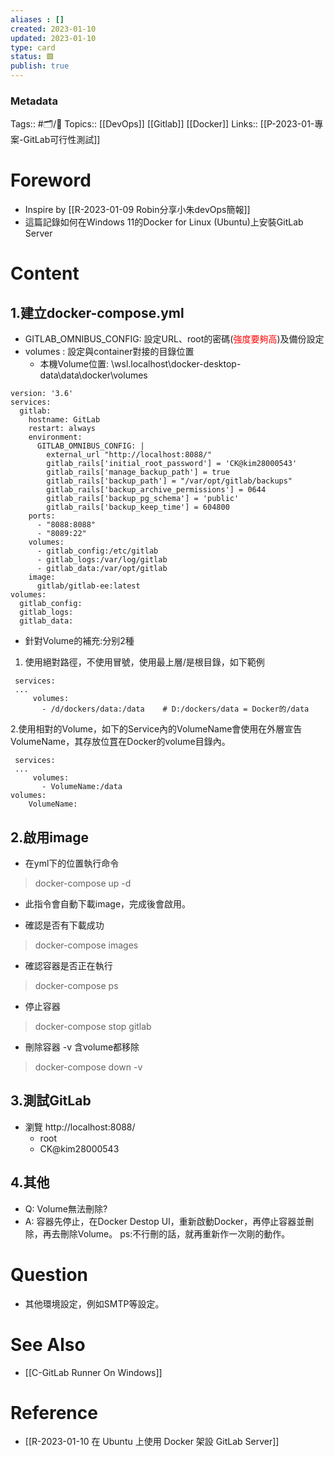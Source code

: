 ```yaml
---
aliases : []
created: 2023-01-10
updated: 2023-01-10
type: card
status: 🟩
publish: true
---
```

### Metadata
Tags:: #🗂️/🌱️
Topics:: [[DevOps]] [[Gitlab]] [[Docker]]
Links:: [[P-2023-01-專案-GitLab可行性測試]]

# Foreword
- Inspire by [[R-2023-01-09 Robin分享小朱devOps簡報]]
- 這篇記錄如何在Windows 11的Docker for Linux (Ubuntu)上安裝GitLab Server

# Content
## 1.建立docker-compose.yml
- GITLAB_OMNIBUS_CONFIG: 設定URL、root的密碼(<font color="#ff0000">強度要夠高</font>)及備份設定
- volumes : 設定與container對接的目錄位置
	- 本機Volume位置:  \\wsl.localhost\docker-desktop-data\data\docker\volumes
```
version: '3.6'
services:
  gitlab:
    hostname: GitLab
    restart: always
    environment:
      GITLAB_OMNIBUS_CONFIG: |
        external_url "http://localhost:8088/"
        gitlab_rails['initial_root_password'] = 'CK@kim28000543'
        gitlab_rails['manage_backup_path'] = true
        gitlab_rails['backup_path'] = "/var/opt/gitlab/backups"
        gitlab_rails['backup_archive_permissions'] = 0644
        gitlab_rails['backup_pg_schema'] = 'public'          
        gitlab_rails['backup_keep_time'] = 604800   
    ports:
      - "8088:8088"
      - "8089:22"
    volumes:
      - gitlab_config:/etc/gitlab
      - gitlab_logs:/var/log/gitlab
      - gitlab_data:/var/opt/gitlab
    image:
      gitlab/gitlab-ee:latest
volumes:
  gitlab_config:
  gitlab_logs:
  gitlab_data:
```
- 針對Volume的補充:分别2種
1. 使用絕對路徑，不使用冒號，使用最上層/是根目錄，如下範例
```
 services:
 ...
     volumes:
       - /d/dockers/data:/data    # D:/dockers/data = Docker的/data
````

2.使用相對的Volume，如下的Service內的VolumeName會使用在外層宣告VolumeName，其存放位罝在Docker的volume目錄內。
```
 services:
 ...
     volumes:
       - VolumeName:/data
volumes:
	VolumeName:
````

## 2.啟用image
- 在yml下的位置執行命令
>docker-compose up -d
- 此指令會自動下載image，完成後會啟用。

- 確認是否有下載成功
> docker-compose images

- 確認容器是否正在執行
> docker-compose ps

- 停止容器
> docker-compose stop gitlab

- 刪除容器 -v 含volume都移除
> docker-compose down -v

## 3.測試GitLab
- 瀏覽 http://localhost:8088/
	- root
	- CK@kim28000543
## 4.其他
- Q: Volume無法刪除?
- A: 容器先停止，在Docker Destop UI，重新啟動Docker，再停止容器並刪除，再去刪除Volume。 ps:不行刪的話，就再重新作一次剛的動作。

# Question
-   其他環境設定，例如SMTP等設定。

# See Also
- [[C-GitLab Runner On Windows]]

# Reference
- [[R-2023-01-10 在 Ubuntu 上使用 Docker 架設 GitLab Server]]